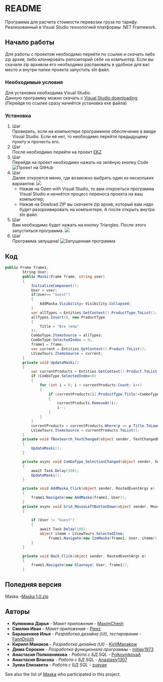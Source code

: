 # README

Программа для расчета стоимости перевозки груза по тарифу. Реализованный в Visual Studio технологией платформы .NET Framework.

## Начало работы

Для работы с проектом необходимо перейти по ссылке и скачать либо zip архив, либо клонировать репозиторий себе на компьютер. Если вы скачали zip архивом его необходимо распаковать в удобное для вас место и внутри папки проекта запустить sln файл.

### Необходимые условия

Для установки необходима Visual Studio.
<br>
Данную программу можно скачать с 
[Visual Studio downloading](https://visualstudio.microsoft.com/ru/thank-you-downloading-visual-studio/?sku=Community&channel=Release&version=VS2022&source=VSLandingPage&cid=2030&passive=false) (Перейдя по ссылке сразу начнётся установка exe файла)

### Установка

1. Шаг<br>
Проверить, если на компьютере программное обеспечение в ввиде Visual Studio. Если её нет, то необходимо перейти предыдущему пункту и прочесть его. 
2. Шаг<br>
После необходимо перейти на проект [EKZ](https://github.com/MaximChesh/EKZ)
3. Шаг<br>
Перейдя на проект необходимо нажать на зелёную кнопку Code
![Проект на GitHub](https://sun9-60.userapi.com/impg/1bZeOSgWhk8xtSZ74h11Q_-reWGUXLBCSt0Oow/fdHX7uBWcbM.jpg?size=1002x281&quality=96&sign=849903628027a4362bbf2184c594bfad&type=album)
4. Шаг<br>
Далее откроется меню, где возможно выбрать один из нескольких вариантов:
![](https://sun9-65.userapi.com/impg/MKY2GfBMb5N7jkUXL1Bld18RvWEzjG-58Tko8w/8uVyz5s-dK4.jpg?size=441x470&quality=96&sign=19d1e79b08fd17c5fe21d1cafce5cd65&type=album)
    * Нажав на Open with Visual Studio, то вам откроеться программа Visual Studio и начнётся процесс переноса проекта на ваш компьютер;
    * Нажав на Dowload ZIP вы скачаете zip архив, который вам надо будет разорхивировать на компьютере. А после открыть внутри sln файл.
5. Шаг<br>
Вам необходимо будет нажать на кнопку Triangles. После этого запуститься программа.
![](https://sun9-north.userapi.com/sun9-80/s/v1/ig2/YqV0R3rfGvS9zz5vzHovNsHI9oa62K9zglGlJzOobILmaaowrC4ZCD1A7UbupGZSO8Hzykoz9QPLQHreCMWOncc5.jpg?size=943x307&quality=96&type=album)
6. Шаг<br>
Программа запущена!
![Запущенная программа](https://sun9-38.userapi.com/impg/4Bo_6VuuIFym5KNXb5YAfajwhD669dYZnlNQMQ/wxrhiSqCfqQ.jpg?size=1175x683&quality=96&sign=9ce631a0e06e54fe108519ce6f9bd963&type=album)

## Код

``` C#
public Frame frame1;
        String User;
        public Maski(Frame frame, string user)
        {
            InitializeComponent();
            User = user;
            if(User== "Guest")
            {
                AddMaska.Visibility= Visibility.Collapsed;
            }
            var allTypes = Entities.GetContext().ProductType.ToList();
            allTypes.Insert(0, new ProductType
            {
                Title = "Все типы"
            });
            ComboType.ItemsSource = allTypes;
            ComboType.SelectedIndex = 0;
            frame1 = frame;
            var current = Entities.GetContext().Product.ToList();
            LViewTours.ItemsSource = current;
        }
        private void UpdateMaski()
        {
            var currentProducts = Entities.GetContext().Product.ToList();
            if (ComboType.SelectedIndex>0)
            {
                for (int i = 0; i < currentProducts.Count; i++)
                {
                    if (currentProducts[i].ProductType.Title!=ComboType.Text)
                    {
                        currentProducts.RemoveAt(i);
                        i--;
                    }
                }
            }
            currentProducts = currentProducts.Where(p => p.Title.ToLower().Contains(TBoxSearch.Text.ToLower())).ToList();
            LViewTours.ItemsSource = currentProducts.ToList();
        }
        private void TBoxSearch_TextChanged(object sender, TextChangedEventArgs e)
        {
            UpdateMaski();
        }

        private async void ComboType_SelectionChanged(object sender, SelectionChangedEventArgs e)
        {
            await Task.Delay(100);
            UpdateMaski();
        }

        private void AddMaska_Click(object sender, RoutedEventArgs e)
        {
            frame1.Navigate(new AddMaska(frame1, User));
        }
        private async void Grid_MouseLeftButtonDown(object sender, MouseButtonEventArgs e)
        {
            
            if (User != "Guest")
            {
                await Task.Delay(100);
                object itemm = LViewTours.SelectedItem;
                    frame1.Navigate(new IzmMaska(frame1, User, itemm));
            }
        }

        private void Back_Click(object sender, RoutedEventArgs e)
        {
            frame1.Navigate(new Glavnaya( User, frame1));
        }
```
## Поледняя версия
Maska -[Maska 1.0.zip](https://github.com/mitiay1973/maska/files/10717304/Maska.1.0.zip)

## Авторы

* **Кулюкина Дарья** - *Макет приложения* - [MaximChesh](https://github.com/MaximChesh)
* **Смолин Иван** - *Макет приложения* - [Pieez](https://github.com/Pieez)
* **Барашенков Илья** - *Разработка дизайна (UI), тестирование* - [FannDrozh](https://github.com/FannDrozh)
* **Кирилл Манаков** - *Разработка дизайна (UI)* - [KirillManakow](https://github.com/KirillManakow)
* **Дима Сорокин** - *Разработка функционала программы* - [mitiay1973](https://github.com/mitiay1973)
* **Анастасия Полковникова** - *Работа с БД SQL* - [PolkovnikovaA](https://github.com/PolkovnikovaA)
* **Анастасия Власова** - *Работа с БД SQL* - [Anastasiy1307](https://github.com/Anastasiy1307)
* **Зуева Елизавета** - *Работа с БД SQL* - [zuevae](https://github.com/zuevae)

See also the list of [Maska](https://github.com/mitiay1973/maska) who participated in this project.
